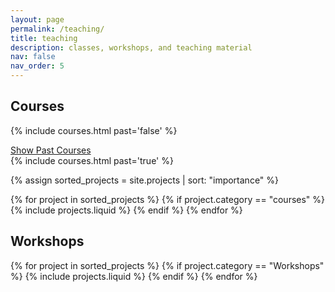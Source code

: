 ```yaml
---
layout: page
permalink: /teaching/
title: teaching
description: classes, workshops, and teaching material
nav: false
nav_order: 5
---
```


## Courses

{% include courses.html past='false' %}

<a data-toggle="collapse" href="#pastCourses" role="button">
    <i class="fas fa-chevron-down"></i> Show Past Courses
</a>

<div class="collapse" id="pastCourses">
      {% include courses.html past='true' %}
</div>
<!--  display the associated projects/cards -->
<div class="projects">

  <!-- Sort projects based on importance -->
  {% assign sorted_projects = site.projects | sort: "importance" %}

  <!-- Generate cards for each project without using display_categories -->
  <div class="row row-cols-1 row-cols-md-3">
    {% for project in sorted_projects %}
      {% if project.category == "courses" %}
        {% include projects.liquid %}
      {% endif %}
    {% endfor %}
  </div>

</div>

## Workshops

  <!-- Display associated workshops -->
  <div class="row row-cols-1 row-cols-md-3">
    {% for project in sorted_projects %}
      {% if project.category == "Workshops" %}
        {% include projects.liquid %}
      {% endif %}
    {% endfor %}
  </div>
